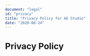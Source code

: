 ```yaml
---
document: "legal"
id: "privacy"
title: "Privacy Policy for AE Studio"
date: "2020-08-24"
---
```


# Privacy Policy
